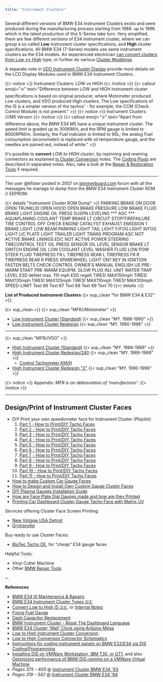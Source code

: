 ```yaml
---
title: "Instrument Clusters"
---
```


Several different versions of BMW E34 Instrument Clusters exists and were produced during the manufacturing process starting from 1988. up to 1996. which is the latest production of this 5-Series take turn. Very simplified, there are few different versions of E34 instrument cluster, where we can group a so called **Low** instrument cluster specifications, and **High** cluster specifications. All BMW E34 (7-Series) models use same instrument clusters as the E34 models. An experienced electrician [can convert clusters from Low ↔ High](/cluster-conversion) type, or further do various [Cluster Moddings](/cluster-modding-inspiration).

A separate note in [VDO Instrument Cluster Display](/bmw/e34/ic/displays) provide more details on the LCD Display Modules used in BMW E34 Instrument Clusters.

{{< notice >}}
Instrument Clusters: LOW vs HIGH
{{< /notice >}}
{{< callout emoji="❇️" text="Difference between LOW and HIGH instrument cluster specifications is based on original producer, where Motometer produced Low clusters, and VDO produced High clusters. The Low specifications of the IS is a simpler version of the tachos' - for example, the CCM (Check Control Module) is not present." >}}
{{< notice >}}
Instrument Clusters: ///M5 Version
{{< /notice >}}
{{< callout emoji="❇️" text="Apart from difference above, the BMW E34 M5 have a unique instrument cluster. The speed limit is graded up to 300KM/h, and the RPM gauge is limited to 8000RPM/m. Similarly, the Fuel indicator is limtied to 90L; the analog Fuel consumption (econometer) is replaced with oil temperature gauge, and the needles are pained red, instead of white." >}}

It's possible to **convert** *LOW to HIGH cluster*, by repinning and rewiring connectors as explained [in Cluster Conversion](/cluster-conversion) notes. The [Coding Plugs](/coding-plugs) are described in separated notes. Also, take a look at the [Repair & Restoration Tools](/bmw/tools) if required.

---

The user @kfister posted in 2007 on [bimmerboard.com](http://www.bimmerboard.com/forums/posts/490258) forum with all the messages he manage to dump from the BMW E34 Instrument Cluster ROM // EEPROM.

{{< details "Instrument Cluster ROM Dump" >}}
PARKING BRAKE ON
DOOR OPEN
TRUNKLID OPEN
HOOD OPEN
BRAKE PRESSURE
LOW BRAKE FLUID
BRAKE LIGHT
ENGINE OIL PRESS
SUSPN LEVELING
*** ASC ***
AQUAPLANING
COOLANT TEMP
BRAKE LT CIRCUIT
STOP!TIREFAILURE
TIRE CONTROL OFF
CHECK ENGINE
CATALYST
EXHAUST EMISSION
1 BRAKE LIGHT
LOW BEAM
PARKING LIGHT
TAIL LIGHT
F/FOG LIGHT
R/FOG LIGHT
LIC PLATE LIGHT
TRAILER LIGHT
TRANS PROGRAM
ASC NOT ACTIVE
BRAKE LININGS
EDC NOT ACTIVE
POWER STEERING
TIRECONTROL TEST
OIL PRESS SENSOR
OIL LEVEL SENSOR
BRAKE LT SWITCH
ENGINE OIL LOW
COOLANT LEVEL
WASHER FLUID LOW
POW STEER FLUID
TIREPRESS FR L
TIREPRESS REAR L
TIREPRESS FR R
TIREPRESS REAR R
PRESS SPAREWHEEL
LIGHT ON?
KEY IN IGNITION
FASTEN BELTS
CHECK CONTROL
OWNER'S MANUAL
ENGLISH US
PRE-WARM
START
PRE-WARM EQUIPM.
GLOW PLUG
INJ. UNIT
WATER TRAP LEVEL
ESD defekt
max. 110 mph
ESD regelt
TIRES! MAX150mph
TIRES! MAX135mph
TIRES! MAX125mph
TIRES! MAX110mph
TIRES! MAX100mph
SPEED-LIMIT
Text 66
Text 67
Text 68
Text 69
Text 70
{{</ details >}}

**List of Produced Instrument Clusters** {{< sup_clean "for BMW E34 & E32" >}}

{{< sup_clean >}} {{< sup_clean "MFR//Motometer" >}}

* [Low Instrument Cluster (Standard)](/bmw/clusters/low-normal) {{< sup_clean "MY. 1988-1990" >}}
* [Low Instrument Cluster Redesign](/bmw/clusters/low-redesign) {{< sup_clean "MY. 1990-1996" >}}

---

{{< sup_clean "MFR//VDO" >}}

* [High Instrument Cluster (Standard)](/bmw/clusters/high-normal) {{< sup_clean "MY. 1988-1989" >}}
* [High Instrument Cluster Redesign/240](/bmw/clusters/high-redesign) {{< sup_clean "MY. 1989-1989"  >}}
  - [Control Tachometer KM/H](/bmw/clusters/vehicle-speed)
* [High Instrument Cluster Redesign "2"](/bmw/clusters/high-redesign-2) {{< sup_clean "MY. 1990-1996" >}}

{{< notice >}}
Appendix: *MFR is an abbreviation of 'manufacturer'.*
{{< /notice >}}

---

## Design/Print of Instrument Cluster Faces

* DIY Print your own speedometer face for Instrument Cluster *(Playlist)*
  1. [Part 1 - How to Print/DIY Tacho Faces](https://www.youtube.com/watch?v=DZrsO9tIv-0)
  2. [Part 2 - How to Print/DIY Tacho Faces](https://www.youtube.com/watch?v=wSVLBpksyBs)
  3. [Part 3 - How to Print/DIY Tacho Faces](https://www.youtube.com/watch?v=xUgjYQEcLGQ)
  4. [Part 4 - How to Print/DIY Tacho Faces](https://www.youtube.com/watch?v=phBNbEtFFGY)
  5. [Part 5 - How to Print/DIY Tacho Faces](https://www.youtube.com/watch?v=FfBZbhZTzeU)
  6. [Part 6 - How to Print/DIY Tacho Faces](https://www.youtube.com/watch?v=NR8BEe0LCQc)
  7. [Part 7 - How to Print/DIY Tacho Faces](https://www.youtube.com/watch?v=tMGpKil9mcg)
  8. [Part 8 - How to Print/DIY Tacho Faces](https://www.youtube.com/watch?v=mPkJj-vmuDw)
  9. [Part 9 - How to Print/DIY Tacho Faces](https://www.youtube.com/watch?v=UHxm0TRAk5s)
  8. [Part 10 - How to Print/DIY Tacho Faces](https://www.youtube.com/watch?v=LVzi8mJb7-4)
  9. [Part 11 - How to Print/DIY Tacho Faces](https://www.youtube.com/watch?v=s4ngG1gKfLE)
* [How to make Custom Car Gauge Faces](https://www.youtube.com/watch?v=94g9fbEtK78)
* [How to Design and Install Own Custom Gauge Cluster Faces](https://www.motortrend.com/reviews/1505-how-to-design-and-install-your-own-custom-gauge-cluster/)
* [DIY Plasma Gauges Installation Guide](https://www.bimmerforums.com/forum/showthread.php?1273847-DIY-Plasma-Gauges-Installation-Guide)
* [How are Face Plate Dial Gauges made and how are they Printed](https://www.youtube.com/watch?v=bhvPMw-v6gQ)
* [Printing Car Dashboard Cluster Gauge Tacho Face with Matrix UV](https://www.youtube.com/watch?v=balkWSQE25w)

Services offering Cluster Face Screen Printing:
* [New Vintage USA Detroit](https://newvintageusallc.mybigcommerce.com/custom-screen-printing/)
* [Drytransfer](https://www.drytransfer.com/)

Buy ready to use Cluster Faces:
* [BluTec Tacho DE](https://dein-tacho.de/en/BMW-TS/e34/?view_mode=tiled&listing_sort=&listing_count=96), for *"cheap"* E34 gauge faces

Helpful Tools:
* Vinyl Cutter Machine
* Other [BMW Repair Tools](/bmw/tools)

~.

**References**

* [BMW E34 IS Maintenance & Rapairs](http://www.exx.se/maintenance/instrument_cluster_e34/index.shtml)
* [BMW E34 Instrument Cluster Types 🇩🇪](https://www.petberger.de/pet-racing/E34/UNTERLAGEN/KI/KI.htm)
* [Convert Low to High IS 🇩🇪](https://www.petberger.de/pet-racing/E34/UNTERLAGEN/Low_High_Umbau/Low_High.htm), or [Internal Notes](/cluster-conversion)
* [Fixing Fuel Gauge](http://bmwe32.masscom.net/maxf_website/gauge.htm)
* [Dash Capacitor Replacement](http://bmwe32.masscom.net/johan/dash_caps/dash_caps.html)
* [BMW Instrument Cluster - Reset The Dashboard Language](http://www.unofficialbmw.com/images/BMW_Instrument_Cluster_Language.pdf)
* [BMW E34 Cluster 'Wall' Clock using Arduino Mega](https://bitbucket.org/SpinoRex/arduino-e34-cluster-clock/src/master/)
* [Low to High Instrument Cluster Conversion](https://www.drive2.ru/l/611150894989320195/)
* [Low to High Conversion Connector Schematics](https://drive.google.com/drive/folders/157ufvTEh-cFt6NoFWhwsj4IOxlOojPpC)
* [Instructions for coding instrument panels on BMW E32/E34 via DIS Coding/Programming](https://en.oldbmw.ru/pages/manuals/363-instrukciya-po-kodirovaniyu-pribornyh-paneley-bmw-e34-e32.html)
* [Installing DIS on VMWare Workstation, IBM T30, or GT1](https://en.oldbmw.ru/pages/manuals/340-instrukciya-po-ustanovke-dis-na-vmware-ibm-t30-i-gt1.html), and also [Optimizing performance of BMW DIS running on a VMWare Virtual Machine](https://en.oldbmw.ru/pages/manuals/341-optimizaciya-proizvoditelnosti-i-skorosti-raboty-bmw-dis.html)
* *Pages 375 - 400* @ [Instrument Cluster BMW E34 '93](https://shark.armchair.mb.ca/~dave/BMW/e32/e32_93.pdf)
* *Pages 319 - 342* @ [Instrument Cluster BMW E34 '94](https://www.armchair.mb.ca/~dave/BMW/e34/e34_94.pdf)